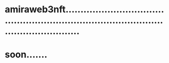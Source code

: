 # amiraweb3nft...............................................................................................................
# soon.......
